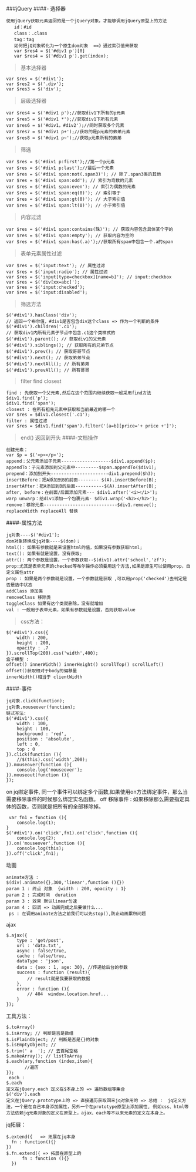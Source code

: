 ###jQuery
####- 选择器

    使用jQuery获取元素返回的是一个jQuery对象。才能够调用jQuery原型上的方法
	   id：#id
	   class：.class
	   tag：tag
	   如何把jQ对象转化为一个原生dom对象  ==》通过索引值来获取
	   var $res4 = $('#div1 p')[0] 
	   var $res4 = $('#div1 p').get(index);

> 基本选择器

    var $res = $('#div1');
    var $res2 = $('.div');
    var $res3 = $('div');

>层级选择器

    var $res4 = $('#div1 p');//获取div1下所有的p元素
    var $res5 = $('#div1 *');//获取div1下所有元素
    var $res6 = $('#div1，#div2');//同时获取多个元素
    var $res7 = $('#div1 p+');//获取的是p元素的弟弟元素
    var $res8 = $('#div1 p~');//获取p元素所有的弟弟

> 筛选

    var $res = $('#div1 p:first');//第一个p元素
    var $res = $('#div1 p:last');//最后一个元素
    var $res = $('#div1 span:not(.span3)'); // 除了.span3类的其他
    var $res = $('#div1 span:odd'); // 索引为奇数的元素
    var $res = $('#div1 span:even'); // 索引为偶数的元素
    var $res = $('#div1 span:eq(0)'); // 索引等于
    var $res = $('#div1 span:gt(0)'); // 大于索引值
    var $res = $('#div1 span:lt(0)'); // 小于索引值
>内容过滤

    var $res = $('#div1 span:contains(珠)'); // 获取内容包含具体某个字的
    var $res = $('#div1 span:empty'); // 获取内容为空的
    var $res = $('#div1 span:has(.a)');//获取所有span中包含一个.a的span

>表单元素属性过滤

    var $res = $('input:text'); // 属性过滤
    var $res = $('input:radio'); // 属性过滤
    var $res = $('input[type=checkbox][name=b]'); // input:checkbox
    var $res = $('div[xx=abc]');
    var $res = $('input:checked');
    var $res = $('input:disabled');

>筛选方法

    $('#div1').hasClass('div'); 
    // 返回一个布尔值，#div1是否包含div这个class => 作为一个判断的条件
    $('#div1').children('.c1'); 
    // 获取div1内所有元素子节点中包含.c1这个类样式的
    $('#div1').parent(); // 获取div1的父元素
    $('#div1').siblings(); // 获取所有的兄弟节点
    $('#div1').prev(); // 获取哥哥节点
    $('#div1').next(); // 获取弟弟节点
    $('#div1').nextAll(); // 所有弟弟
    $('#div1').prevAll(); // 所有哥哥
> filter find closest

    find : 先获取一个父元素,然后在这个范围内继续获取一般采用find方法
    $div1.find('p');
    $div1.find('span');
    closest : 在所有祖先元素中获取和当前最近的哪一个
    var $res = $div1.closest('.c1');
    filter : 属性过滤
    var $res = $div1.find('span').filter('[a=b][price='+ price +']');

> end() 返回到开头
####-文档操作

    创建元素：
    var $p = $('<p></p>'); 
	append：父元素添加子元素-------------------$div1.append($p);
    appendTo：子元素添加到父元素中---------$span.appendTo($div1); 
    prepend：添加到开头----------------------div1.prepend($h3);
    insertBefore：把A添加到B的前面-------- $(A).insertBefore(B);
    insertAfter：把A添加到B的后面-----------$(A).insertAfter(B);
    after, before：在前面/后面添加元素--- $div1.after('<i></i>'); 
    warp unwarp：给div1添加一个包裹元素- $div1.wrap('<h2></h2>');
    remove：移除元素----------------------------$div1.remove(); 
    replaceWidth replaceAll 替换

####-属性方法

    jq对象----$('#div1');
    dom对象转换成jq对象----$(dom)；
    html(): 如果有参数就是来设置html的值，如果没有参数获取html;
    text(): 如果有就是设置，没有获取;
    attr(): 两个参数是设置，一个参数获取--$(div1).attr('school','zf');
    prop:尤其是表单元素的checked等布尔操作必须要用这个方法,如果是原生可以使用prop，自定义属性attr
    prop : 如果是两个参数就是设置，一个参数就是获取 ,可以用prop('checked')去判定是否是选中状态
    addClass 添加类
    removeClass 移除类
    toggleClass 如果有这个类就删除，没有就增加
    val : 一般用于表单元素，如果有参数就是设置，否则获取value
> css方法：

    $('#div1').css({
        width : 200,
        height : 200,
        opacity : .7
    }).scrollTop(200).css('width',400);
	盒子模型 : 
	offset() innerWidth() innerHeight() scrollTop() scrollLeft()
	offset()获取相对于body的偏移量
	innerWidth()相当于 clientWidth

####-事件
 
    jq对象.click(function);
    jq对象.mouseover(function);
    链式写法:
    $('#div1').css({
        width : 100,
        height : 100,
        background : 'red',
        position : 'absolute',
        left : 0,
        top : 0
    }).click(function (){
        //$(this).css('width',200);
    }).mouseover(function (){
        console.log('mouseover');
    }).mouseout(function (){
    });
 on  jq绑定事件, 同一个事件可以绑定多个函数,如果使用on方法绑定事件，那么当需要移除事件的时候那么绑定实名函数。
 off 移除事件 : 如果移除那么需要指定具体的函数，否则就是把所有的全部移除掉。

     var fn1 = function (){
        console.log(1);
    }
    $('#div1').on('click',fn1).on('click',function (){
        console.log(2);
    }).on('mouseover',function (){
        console.log(this);
    }).off('click',fn1);
     
动画

    animate方法 :
    $(div).animate({},300,'linear',function (){})
    param 1 : 终点 对象  {width : 200, opacity : 1}
	param 2 : 完成时间  duration
    param 3 : 效果 默认linear匀速
    param 4 : 回调 => 动画完成之后要做什么...
	 ps : 在调用animate方法之前我们可以先stop(),防止动画累积问题

ajax

    $.ajax({
        type : 'get/post',
        url : 'data.txt',
        async : false/true,
        cache : false/true,
        dataType : 'json',
        data : {sex : 1, age: 30}, //传递给后台的参数
        success : function (result){
            // result就是我要获取的数据
        },
        error : function (){
            // 404  window.location.href...
        }
    });
工具方法：

    $.toArray()
    $.isArray; // 判断是否是数组
    $.isPlainObject; // 判断是否是{}的对象
    $.isEmptyObject; //
    $.trim(' a  '); // 去首尾空格
    $.makeArray(); // listToArray
    $.each(ary,function (index,item){
		   //遍历
    });
     each :
    $.each 
    定义在jQuery.each 定义在$本身上的 => 遍历数组等集合
    $('div').each 
    定义在jQuery.prototype上的 => 直接遍历获取回来jq对象用的 => 总结 :  jq定义方法，一个是在自己本身添加属性，另外一个在prototype原型上添加属性, 例如css、html等方法依赖jq元素对象的定义在原型上，ajax、each等不以来元素的定义在本身上。

jq拓展：

    $.extend({   => 拓展在jq本身
      fn : function(){}
    })
    $.fn.extend({ => 拓展在原型上的
          fn : function (){}
      })


  








     




























    




